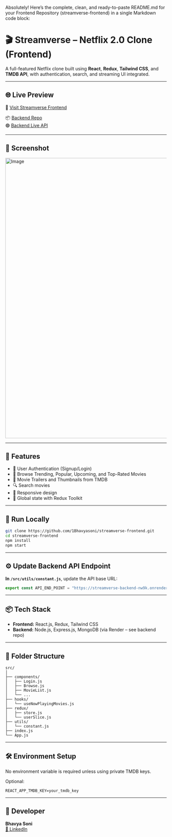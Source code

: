 Absolutely! Here’s the complete, clean, and ready-to-paste README.md for your Frontend Repository (streamverse-frontend) in a single Markdown code block:

# 🎬 Streamverse – Netflix 2.0 Clone (Frontend)

A full-featured Netflix clone built using **React**, **Redux**, **Tailwind CSS**, and **TMDB API**, with authentication, search, and streaming UI integrated.

---

## 🌐 Live Preview

🔗 [Visit Streamverse Frontend](https://streamverse-frontend.vercel.app)

📦 [Backend Repo](https://github.com/1Bhavyasoni/streamverse-backend)  
🟢 [Backend Live API](https://streamverse-backend-nw9k.onrender.com/api/v1/user)

---

## 📸 Screenshot

<img width="1468" height="874" alt="Image" src="https://github.com/user-attachments/assets/a90c7e82-b852-43cb-b6b9-a1af09ec215a" /> <!-- Replace with actual image path or uploaded GitHub image link -->

---

## 🚀 Features

- 🔐 User Authentication (Signup/Login)
- 🍿 Browse Trending, Popular, Upcoming, and Top-Rated Movies
- 🎥 Movie Trailers and Thumbnails from TMDB
- 🔍 Search movies
- 🎯 Responsive design
- 🧠 Global state with Redux Toolkit

---

## 🔧 Run Locally

```bash
git clone https://github.com/1Bhavyasoni/streamverse-frontend.git
cd streamverse-frontend
npm install
npm start
```

---

## ⚙️ Update Backend API Endpoint

**In `/src/utils/constant.js`**, update the API base URL:

```js
export const API_END_POINT = "https://streamverse-backend-nw9k.onrender.com/api/v1/user";
```

---

## 📦 Tech Stack

- **Frontend:** React.js, Redux, Tailwind CSS  
- **Backend:** Node.js, Express.js, MongoDB (via Render – see backend repo)

---

## 📁 Folder Structure

```
src/
│
├── components/
│   ├── Login.js
│   ├── Browse.js
│   ├── MovieList.js
│   └── ...
├── hooks/
│   └── useNowPlayingMovies.js
├── redux/
│   ├── store.js
│   └── userSlice.js
├── utils/
│   └── constant.js
├── index.js
└── App.js
```

---

## 🛠️ Environment Setup

No environment variable is required unless using private TMDB keys.

Optional:

```env
REACT_APP_TMDB_KEY=your_tmdb_key
```

---

## 👤 Developer

**Bhavya Soni**  
[🔗 LinkedIn](https://www.linkedin.com/in/bhavya-soni-9684b3229/)

